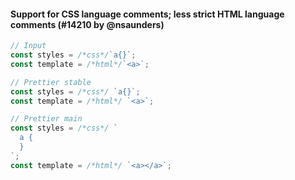 <!--
6. Change ```jsx to your language. For example, ```yaml.

7. Change the `// Input` and `// Prettier` comments to the comment syntax of your language. For example, `# Input`.

8. Choose some nice input example code. Paste it along with the output before and after your PR.

-->

#### Support for CSS language comments; less strict HTML language comments (#14210 by @nsaunders)

<!-- prettier-ignore -->
```javascript
// Input
const styles = /*css*/`a{}`;
const template = /*html*/`<a>`;

// Prettier stable
const styles = /*css*/ `a{}`;
const template = /*html*/ `<a>`;

// Prettier main
const styles = /*css*/ `
  a {
  }
`;
const template = /*html*/ `<a></a>`;
```